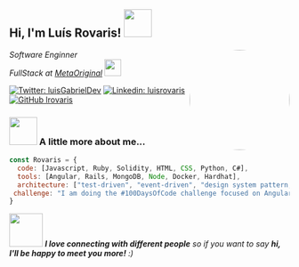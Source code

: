 <h2> Hi, I'm Luís Rovaris! 
    <img src="https://media.giphy.com/media/mGcNjsfWAjY5AEZNw6/giphy.gif" width="50">
</h2>
<img style="border-radius: 50%" align='right' src="https://camo.githubusercontent.com/0fc8c3b0b3a60d061f6f69bc0e7d8fdcab39d0108aaea52863863c20a86bb5a4/68747470733a2f2f6d656469612e67697068792e636f6d2f6d656469612f6768305252676b54586564764630704463302f67697068792e676966" width="180">
<p><em>Software Enginner
</br>
FullStack at <a href="https://metaoriginal.com/">MetaOriginal</a>
<img src="https://media.giphy.com/media/WUlplcMpOCEmTGBtBW/giphy.gif" width="30"> 
</em>
</p>

[![Twitter: luisGabrielDev](https://img.shields.io/twitter/follow/LuisGabrielDev?style=social)](https://twitter.com/LuisGabrielDev)
[![Linkedin: luisrovaris](https://img.shields.io/badge/-luisrovaris-blue?style=flat-square&logo=Linkedin&logoColor=white&link=https://www.linkedin.com/in/luisrovaris/)](https://www.linkedin.com/in/luisrovaris/)
[![GitHub lrovaris](https://img.shields.io/github/followers/lrovaris?label=follow&style=social)](https://github.com/lrovaris)


### <img src="https://media.giphy.com/media/VgCDAzcKvsR6OM0uWg/giphy.gif" width="50"> A little more about me...

```javascript
const Rovaris = {
  code: [Javascript, Ruby, Solidity, HTML, CSS, Python, C#],
  tools: [Angular, Rails, MongoDB, Node, Docker, Hardhat],
  architecture: ["test-driven", "event-driven", "design system pattern,"]
 challenge: "I am doing the #100DaysOfCode challenge focused on Angular and typescript"
}
```

<img src="https://media.giphy.com/media/LnQjpWaON8nhr21vNW/giphy.gif" width="60"> <em><b>I love connecting with different people</b> so if you want to say <b>hi, I'll be happy to meet you more!</b> :)</em>
